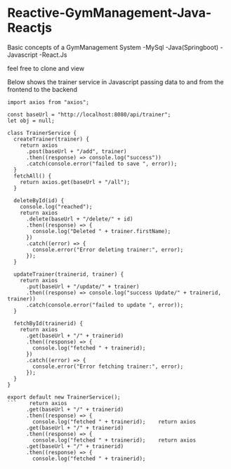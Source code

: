 # Reactive-GymManagement-Java-Reactjs

Basic concepts of a GymManagement System
-MySql
-Java(Springboot)
-Javascript
-React.Js

feel free to clone and view

Below shows the trainer service in Javascript passing data to and from the frontend to the backend

```
import axios from "axios";

const baseUrl = "http://localhost:8080/api/trainer";
let obj = null;

class TrainerService {
  createTrainer(trainer) {
    return axios
      .post(baseUrl + "/add", trainer)
      .then((response) => console.log("success"))
      .catch(console.error("failed to save ", error));
  }
  fetchAll() {
    return axios.get(baseUrl + "/all");
  }

  deleteById(id) {
    console.log("reached");
    return axios
      .delete(baseUrl + "/delete/" + id)
      .then((response) => {
        console.log("Deleted " + trainer.firstName);
      })
      .catch((error) => {
        console.error("Error deleting trainer:", error);
      });
  }

  updateTrainer(trainerid, trainer) {
    return axios
      .put(baseUrl + "/update/" + trainer)
      .then((response) => console.log("success Update/" + trainerid, trainer))
      .catch(console.error("failed to update ", error));
  }

  fetchById(trainerid) {
    return axios
      .get(baseUrl + "/" + trainerid)
      .then((response) => {
        console.log("fetched " + trainerid);
      })
      .catch((error) => {
        console.error("Error fetching trainer:", error);
      });
  }
}

export default new TrainerService();
```    return axios
      .get(baseUrl + "/" + trainerid)
      .then((response) => {
        console.log("fetched " + trainerid);    return axios
      .get(baseUrl + "/" + trainerid)
      .then((response) => {
        console.log("fetched " + trainerid);    return axios
      .get(baseUrl + "/" + trainerid)
      .then((response) => {
        console.log("fetched " + trainerid);
